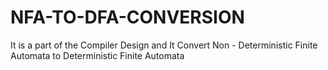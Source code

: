 # NFA-TO-DFA-CONVERSION
It is a part of the Compiler Design and It Convert Non - Deterministic Finite Automata to Deterministic Finite Automata
